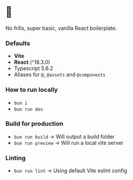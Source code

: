 # 🦊
No frills, super basic, vanilla React boilerplate. 

### Defaults
- **Vite**
- **React** (^18.3.0)
- Typescript 5.6.2
- Aliases for `@`, `@assets` and `@components`

### How to run locally
- `bun i`
- `bun run dev`

### Build for production
- `bun run build` -> Will output a build folder
- `bun run preview` -> Will run a local vite server

### Linting
- `bun run lint` -> Using default Vite eslint config
